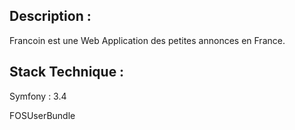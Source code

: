## Description :
Francoin est une Web Application des petites annonces en France.

## Stack Technique :
Symfony : 3.4

FOSUserBundle

